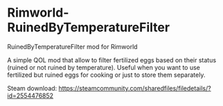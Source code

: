 # Rimworld-RuinedByTemperatureFilter
 RuinedByTemperatureFilter mod for Rimworld

A simple QOL mod that allow to filter fertilized eggs based on their status (ruined or not ruined by temperature).
Useful when you want to use fertilized but ruined eggs for cooking or just to store them separately.

Steam download: https://steamcommunity.com/sharedfiles/filedetails/?id=2554476852

